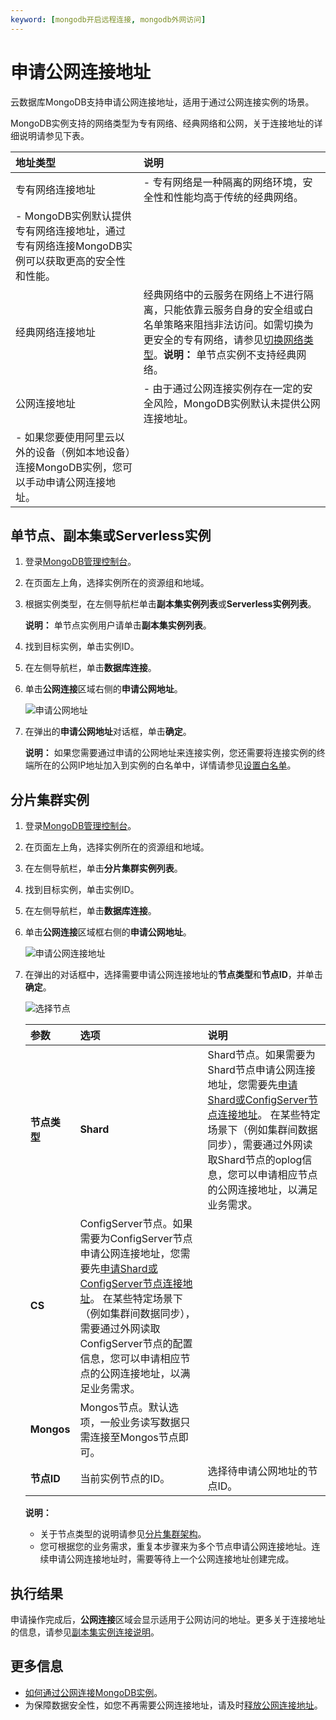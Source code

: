 ```yaml
---
keyword: [mongodb开启远程连接, mongodb外网访问]
---
```


# 申请公网连接地址

云数据库MongoDB支持申请公网连接地址，适用于通过公网连接实例的场景。

MongoDB实例支持的网络类型为专有网络、经典网络和公网，关于连接地址的详细说明请参见下表。

|地址类型|说明|
|:---|:-|
|专有网络连接地址|-   专有网络是一种隔离的网络环境，安全性和性能均高于传统的经典网络。
-   MongoDB实例默认提供专有网络连接地址，通过专有网络连接MongoDB实例可以获取更高的安全性和性能。 |
|经典网络连接地址|经典网络中的云服务在网络上不进行隔离，只能依靠云服务自身的安全组或白名单策略来阻挡非法访问。如需切换为更安全的专有网络，请参见[切换网络类型](/intl.zh-CN/用户指南/管理网络连接/切换实例网络类型.md)。**说明：** 单节点实例不支持经典网络。 |
|公网连接地址|-   由于通过公网连接实例存在一定的安全风险，MongoDB实例默认未提供公网连接地址。
-   如果您要使用阿里云以外的设备（例如本地设备）连接MongoDB实例，您可以手动申请公网连接地址。 |

## 单节点、副本集或Serverless实例

1.  登录[MongoDB管理控制台](https://mongodb.console.aliyun.com/)。

2.  在页面左上角，选择实例所在的资源组和地域。

3.  根据实例类型，在左侧导航栏单击**副本集实例列表**或**Serverless实例列表**。

    **说明：** 单节点实例用户请单击**副本集实例列表**。

4.  找到目标实例，单击实例ID。

5.  在左侧导航栏，单击**数据库连接**。

6.  单击**公网连接**区域右侧的**申请公网地址**。

    ![申请公网地址](https://static-aliyun-doc.oss-accelerate.aliyuncs.com/assets/img/zh-CN/9778816061/p88063.png)

7.  在弹出的**申请公网地址**对话框，单击**确定**。

    **说明：** 如果您需要通过申请的公网地址来连接实例，您还需要将连接实例的终端所在的公网IP地址加入到实例的白名单中，详情请参见[设置白名单](/intl.zh-CN/快速入门/设置白名单.md)。


## 分片集群实例

1.  登录[MongoDB管理控制台](https://mongodb.console.aliyun.com/)。

2.  在页面左上角，选择实例所在的资源组和地域。

3.  在左侧导航栏，单击**分片集群实例列表**。

4.  找到目标实例，单击实例ID。

5.  在左侧导航栏，单击**数据库连接**。

6.  单击**公网连接**区域框右侧的**申请公网地址**。

    ![申请公网连接地址](https://static-aliyun-doc.oss-accelerate.aliyuncs.com/assets/img/zh-CN/7278317951/p37037.png)

7.  在弹出的对话框中，选择需要申请公网连接地址的**节点类型**和**节点ID**，并单击**确定**。

    ![选择节点](https://static-aliyun-doc.oss-accelerate.aliyuncs.com/assets/img/zh-CN/9778816061/p59647.png)

    |参数|选项|说明|
    |:-|:-|:-|
    |**节点类型**|**Shard**|Shard节点。如果需要为Shard节点申请公网连接地址，您需要先[申请Shard或ConfigServer节点连接地址](/intl.zh-CN/用户指南/管理网络连接/Shard或Configserver连接地址/申请Shard或ConfigServer节点连接地址.md)。 在某些特定场景下（例如集群间数据同步），需要通过外网读取Shard节点的oplog信息，您可以申请相应节点的公网连接地址，以满足业务需求。 |
    |**CS**|ConfigServer节点。如果需要为ConfigServer节点申请公网连接地址，您需要先[申请Shard或ConfigServer节点连接地址](/intl.zh-CN/用户指南/管理网络连接/Shard或Configserver连接地址/申请Shard或ConfigServer节点连接地址.md)。 在某些特定场景下（例如集群间数据同步），需要通过外网读取ConfigServer节点的配置信息，您可以申请相应节点的公网连接地址，以满足业务需求。 |
    |**Mongos**|Mongos节点。默认选项，一般业务读写数据只需连接至Mongos节点即可。|
    |**节点ID**|当前实例节点的ID。|选择待申请公网地址的节点ID。|

    **说明：**

    -   关于节点类型的说明请参见[分片集群架构](/intl.zh-CN/产品简介/系统架构/分片集群架构.md)。
    -   您可根据您的业务需求，重复本步骤来为多个节点申请公网连接地址。连续申请公网连接地址时，需要等待上一个公网连接地址创建完成。

## 执行结果

申请操作完成后，**公网连接**区域会显示适用于公网访问的地址。更多关于连接地址的信息，请参见[副本集实例连接说明]()。

## 更多信息

-   [如何通过公网连接MongoDB实例](/intl.zh-CN/用户指南/连接实例/如何通过公网连接MongoDB实例.md)。
-   为保障数据安全性，如您不再需要公网连接地址，请及时[释放公网连接地址](/intl.zh-CN/用户指南/管理网络连接/公网连接地址/释放公网连接地址.md)。

